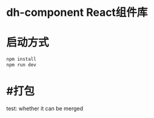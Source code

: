 # dh-component React组件库
# 启动方式
```bash
npm install
npm run dev
```
#打包
=====
test: whether it can be merged
